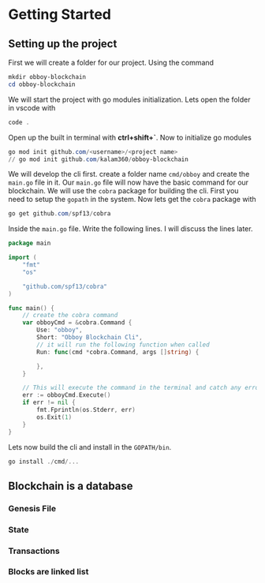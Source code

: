 # Getting Started

## Setting up the project
First we will create a folder for our project. Using the command
```ps1
mkdir obboy-blockchain
cd obboy-blockchain
```

We will start the project with go modules initialization. Lets open the folder in vscode with 
```ps1
code .
```
Open up the built in terminal with **ctrl+shift+`**. Now to initialize go modules
```ps1
go mod init github.com/<username>/<project name>
// go mod init github.com/kalam360/obboy-blockchain
```

We will develop the cli first. create a folder name `cmd/obboy` and create the `main.go` file in it. Our `main.go` file will now have the basic command for our blockchain. We will use the `cobra` package for building the cli. First you need to setup the `gopath` in the system. Now lets get the `cobra` package with 
```ps1
go get github.com/spf13/cobra
```
Inside the `main.go` file. Write the following lines. I will discuss the lines later. 
```go
package main

import (
	"fmt"
	"os"

	"github.com/spf13/cobra"
)

func main() {
    // create the cobra command 
	var obboyCmd = &cobra.Command {
		Use: "obboy",
		Short: "Obboy Blockchain Cli",
        // it will run the following function when called
		Run: func(cmd *cobra.Command, args []string) {

		},
	}

    // This will execute the command in the terminal and catch any error and print it. 
	err := obboyCmd.Execute()
	if err != nil {
		fmt.Fprintln(os.Stderr, err)
		os.Exit(1)
	}
}
```
Lets now build the cli and install in the `GOPATH/bin`.
```ps1
go install ./cmd/...
```


## Blockchain is a database
### Genesis File
### State
### Transactions

### Blocks are linked list



